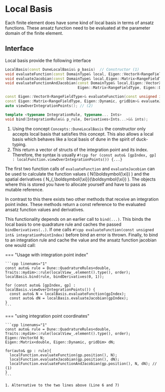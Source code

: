 <!--
SPDX-FileCopyrightText: 2022 The Ikarus Developers mueller@ibb.uni-stuttgart.de

SPDX-License-Identifier: CC-BY-SA-4.0
-->

# Local Basis

Each finite element does have some kind of local basis in terms of ansatz functions.
These ansatz function need to be evaluated at the parameter domain of the finite element.

## Interface
Local basis provide the following interface
```cpp
LocalBasis(const DuneLocalBasis& p_basis)  // Constructor (1)
void evaluateFunction(const DomainType& local, Eigen::VectorX<RangeFieldType>& N);
void evaluateJacobian(const DomainType& local,Eigen::Matrix<RangeFieldType, Eigen::Dynamic, gridDim>& dN);
void evaluateFunctionAndJacobian(const DomainType& local,Eigen::VectorX<RangeFieldType>& N,
                                 Eigen::Matrix<RangeFieldType, Eigen::Dynamic, gridDim>& dN);

const Eigen::VectorX<RangeFieldType>& evaluateFunction(const unsigned int& integrationPointIndex);
const Eigen::Matrix<RangeFieldType, Eigen::Dynamic, gridDim>& evaluateJacobian(const unsigned int& integrationPointIndex);
auto viewOverIntegrationPoints(); // (2)

template <typename IntegrationRule, typename... Ints>
void bind(IntegrationRule&& p_rule, Derivatives<Ints...>&& ints);
```

1. Using the concept `Concepts::DuneLocalBasis`  the constructor only accepts local basis that satisfies this concept. This also allows a local basis which behaves like a local basis of dune in the spirit of duck-typing.
2. This return a vector of structs of the integration point and its index. Therefore, the syntax is usually `#!cpp for (const auto& [gpIndex, gp] : localFunction.viewOverIntegrationPoints()) {...}`

The first two function calls of `evaluateFunction`  and `evaluateJacobian` can be used to calculate the function values 
\( N(\boldsymbol{\xi}) \) and the spatial derivatives \( N_{,\boldsymbol{\xi}}(\boldsymbol{\xi}) \). The objects where this is stored you have to allocate yourself and have to pass as mutable reference.

In contrast to this there exists two other methods that receive an integration point index. 
These methods return a const reference to the evaluated ansatz function values and derivatives.

This functionality depends on an earlier call to `bind(...)`. This binds the local basis to one quadrature rule and caches the passed `bindDerivatives(..)`.
If one calls `#!cpp evaluateFunction(const unsigned int& integrationPointIndex)` before bind an error is thrown.
Finally, to bind to an integration rule and cache the value and the ansatz function jacobian one would call:

=== "Usage with integration point index"

    ```cpp linenums="1"
    const auto& rule = Dune::QuadratureRules<double, Traits::mydim>::rule(localView_.element().type(), order);
    localBasis.bind(rule, bindDerivatives(0, 1));

    for (const auto& [gpIndex, gp] : localBasis.viewOverIntegrationPoints()) {
      const auto& N = localBasis.evaluateFunction(gpIndex);
      const auto& dN = localBasis.evaluateJacobian(gpIndex);
    }
    ```

=== "using integration point coordinates"

    ```cpp linenums="1"
    const auto& rule = Dune::QuadratureRules<double, Traits::mydim>::rule(localView_.element().type(), order);
    Eigen::VectorXd N;
    Eigen::Matrix<double, Eigen::Dynamic, gridDim> dN;

    for(auto& gp : rule){
      localFunction.evaluateFunction(gp.position(), N); 
      localFunction.evaluateJacobian(gp.position(), dN);
      localFunction.evaluateFunctionAndJacobian(gp.position(), N, dN); // (1) 
    }
    ```

    1. Alternative to the two lines above (Line 6 and 7)